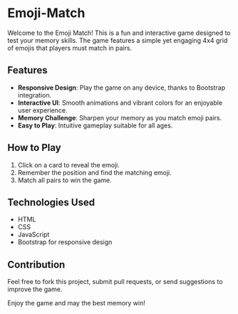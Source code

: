 # Emoji-Match
Welcome to the Emoji Match! This is a fun and interactive game designed to test your memory skills. The game features a simple yet engaging 4x4 grid of emojis that players must match in pairs.
## Features
- **Responsive Design**: Play the game on any device, thanks to Bootstrap integration.
- **Interactive UI**: Smooth animations and vibrant colors for an enjoyable user experience.
- **Memory Challenge**: Sharpen your memory as you match emoji pairs.
- **Easy to Play**: Intuitive gameplay suitable for all ages.

## How to Play
1. Click on a card to reveal the emoji.
2. Remember the position and find the matching emoji.
3. Match all pairs to win the game.

## Technologies Used
- HTML
- CSS
- JavaScript
- Bootstrap for responsive design

## Contribution
Feel free to fork this project, submit pull requests, or send suggestions to improve the game.

Enjoy the game and may the best memory win!
